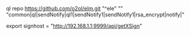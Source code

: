 ql repo https://github.com/o2ol/elm.git "^ele" "" "common|ql|sendNotify|ql1|sendNotify1|sendNotify1|rsa_encrypt|notify|"

export signhost = "http://192.168.1.1:9999/api/getXSign"